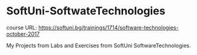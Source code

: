 # SoftUni-SoftwateTechnologies

course URL: https://softuni.bg/trainings/1714/software-technologies-october-2017

My Projects from Labs and Exercises from SoftUni SoftwareTechnologies.
